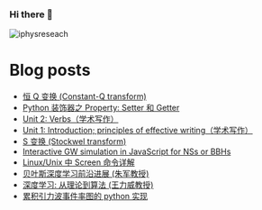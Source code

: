 ### Hi there 👋

<!--
**iphysresearch/iphysresearch** is a ✨ _special_ ✨ repository because its `README.md` (this file) appears on your GitHub profile.

Here are some ideas to get you started:

- 🔭 I’m currently working on ...
- 🌱 I’m currently learning ...
- 👯 I’m looking to collaborate on ...
- 🤔 I’m looking for help with ...
- 💬 Ask me about ...
- 📫 How to reach me: ...
- 😄 Pronouns: ...
- ⚡ Fun fact: ...
-->
 
<p align="left"> <img src="https://komarev.com/ghpvc/?username=iphysreseach&label=Profile%20views&color=0e75b6&style=plastic" alt="iphysreseach" /> </p>


# Blog posts

<!-- BLOG-POST-LIST:START -->

- [恒 Q 变换 (Constant-Q transform)](https://iphysresearch.github.io/blog/post/signal_processing/cqt/)
- [Python 装饰器之 Property: Setter 和 Getter](https://iphysresearch.github.io/blog/post/programing/python/property_setter/)
- [Unit 2: Verbs（学术写作）](https://iphysresearch.github.io/blog/post/writting/writting-in-the-sciences/unit2/)
- [Unit 1: Introduction; principles of effective writing（学术写作）](https://iphysresearch.github.io/blog/post/writting/writting-in-the-sciences/unit1/)
- [S 变换 (Stockwel transform)](https://iphysresearch.github.io/blog/post/signal_processing/gst/)
- [Interactive GW simulation in JavaScript for NSs or BBHs](https://iphysresearch.github.io/blog/post/gw_notes/spinning_nss_bbhs/)
- [Linux/Unix 中 Screen 命令详解](https://iphysresearch.github.io/blog/post/programing/linux_shell/screen/)
- [贝叶斯深度学习前沿进展 (朱军教授)](https://iphysresearch.github.io/blog/post/ml_notes/junzhu_bayesian_deep_learning/)
- [深度学习: 从理论到算法 (王力威教授)](https://iphysresearch.github.io/blog/post/ml_notes/liweiwang_dl_from_theory_to_algorithm/)
- [累积引力波事件率图的 python 实现](https://iphysresearch.github.io/blog/post/gw_notes/cumulative_numbe_of_gwevents/)

<!-- BLOG-POST-LIST:END -->
